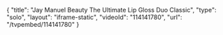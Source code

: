 {
    "title": "Jay Manuel Beauty The Ultimate Lip Gloss Duo  Classic",
    "type": "solo",
    "layout": "iframe-static",
    "videoId": "114141780",
    "url": "\/tvpembed\/114141780"
}